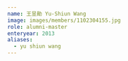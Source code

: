 ```yaml
---
name: 王昱勛 Yu-Shiun Wang 
image: images/members/1102304155.jpg 
role: alumni-master
enteryear: 2013
aliases:
  - yu shiun wang
---
```

